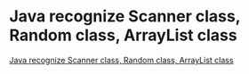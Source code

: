 # Java  recognize Scanner class, Random class, ArrayList class
[Java  recognize Scanner class, Random class, ArrayList class](https://aiwithcloud.com/2022/09/19/java__recognize_scanner_class_random_class_arraylist_class/)